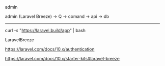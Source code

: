 admin


admin (Laravel Breeze) ->   Q   ->  comand -> api -> db

----
curl -s "https://laravel.build/app" | bash

LaravelBreeze

https://laravel.com/docs/10.x/authentication

https://laravel.com/docs/10.x/starter-kits#laravel-breeze

